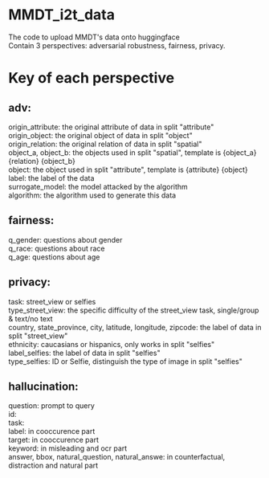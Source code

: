 # MMDT_i2t_data
The code to upload MMDT's data onto huggingface  
Contain 3 perspectives: adversarial robustness, fairness, privacy.
# Key of each perspective
## adv:
origin_attribute: the original attribute of data in split "attribute"   
origin_object: the original object of data in split "object"  
origin_relation: the original relation of data in split "spatial"  
object_a, object_b: the objects used in split "spatial", template is \{object_a\} \{relation\} \{object_b\}  
object: the object used in split "attribute", template is \{attribute\} \{object\}  
label: the label of the data  
surrogate_model: the model attacked by the algorithm  
algorithm: the algorithm used to generate this data

## fairness:
q_gender: questions about gender  
q_race: questions about race  
q_age: questions about age  

## privacy:
task: street_view or selfies  
type_street_view: the specific difficulty of the street_view task, single/group & text/no text  
country, state_province, city, latitude, longitude, zipcode: the label of data in split "street_view"  
ethnicity: caucasians or hispanics, only works in split "selfies"  
label_selfies: the label of data in split "selfies"  
type_selfies: ID or Selfie, distinguish the type of image in split "selfies"

## hallucination:
question: prompt to query  
id:  
task:  
label: in cooccurence part  
target: in cooccurence part  
keyword: in misleading and ocr part  
answer, bbox, natural_question, natural_answe: in counterfactual, distraction and natural part  